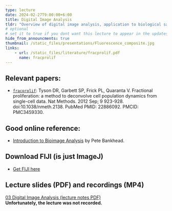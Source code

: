 ```yaml
---
type: lecture
date: 2024-02-27T9:00:00+6:00
title: Digital Image Analysis
tldr: "Overview of digital image analysis, application to biological samples using microscopy, live-cell imaging reporters and software tools"
# optional
# set it to true if you dont want this lecture to appear in the updates section
hide_from_announcments: true
thumbnail: /static_files/presentations/Fluorescence_composite.jpg
links:
    - url: /static_files/literature/fracprolif.pdf
      name: fracprolif
---
```

**Relevant papers:**
-----
- [`fracprolif`](https://github.com/VU-CSP/QuantBio/blob/2c2d913ca73add8df3b7ececab6405a7be5c28b1/static_files/literature/fracprolif.pdf): Tyson DR, Garbett SP, Frick PL, Quaranta V. Fractional proliferation: a method to deconvolve cell population dynamics from single-cell data. Nat Methods. 2012 Sep; 9 923-928. doi:10.1038/nmeth.2138. PubMed PMID: 22886092. PMCID: PMC3459330.

**Good online reference:**
-----
- [Introduction to Bioimage Analysis](https://bioimagebook.github.io/index.html) by Pete Bankhead.  

**Download FIJI (is just ImageJ)**
-----
- [Get FIJI here](https://fiji.sc)

**Lecture slides (PDF) and recordings (MP4)**
-----
[03 Digital Image Analysis (lecture notes PDF)](https://github.com/VU-CSP/QuantBio/blob/gh-pages/static_files/presentations/03_DigitalImageAnalysis.pdf)  
**Unfortunately, the lecture was not recorded.**  

